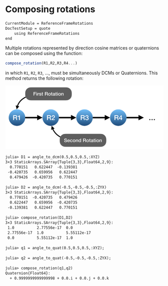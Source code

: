 Composing rotations
===================

```@meta
CurrentModule = ReferenceFrameRotations
DocTestSetup = quote
    using ReferenceFrameRotations
end
```

Multiple rotations represented by direction cosine matrices or quaternions can
be composed using the function:

```julia
compose_rotation(R1,R2,R3,R4...)
```

in which `R1`, `R2`, `R3`, ..., must be simultaneously DCMs or Quaternions. This
method returns the following rotation:

![](../assets/Fig_Composing_Rotations.png)

```jldoctest
julia> D1 = angle_to_dcm(0.5,0.5,0.5,:XYZ)
3×3 StaticArrays.SArray{Tuple{3,3},Float64,2,9}:
  0.770151   0.622447  -0.139381
 -0.420735   0.659956   0.622447
  0.479426  -0.420735   0.770151

julia> D2 = angle_to_dcm(-0.5,-0.5,-0.5,:ZYX)
3×3 StaticArrays.SArray{Tuple{3,3},Float64,2,9}:
  0.770151  -0.420735   0.479426
  0.622447   0.659956  -0.420735
 -0.139381   0.622447   0.770151

julia> compose_rotation(D1,D2)
3×3 StaticArrays.SArray{Tuple{3,3},Float64,2,9}:
 1.0          2.77556e-17  0.0
 2.77556e-17  1.0          5.55112e-17
 0.0          5.55112e-17  1.0

julia> q1 = angle_to_quat(0.5,0.5,0.5,:XYZ);

julia> q2 = angle_to_quat(-0.5,-0.5,-0.5,:ZYX);

julia> compose_rotation(q1,q2)
Quaternion{Float64}:
  + 0.9999999999999998 + 0.0.i + 0.0.j + 0.0.k
```
